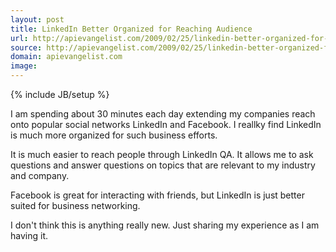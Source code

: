 ```yaml
---
layout: post
title: LinkedIn Better Organized for Reaching Audience
url: http://apievangelist.com/2009/02/25/linkedin-better-organized-for-reaching-audience/
source: http://apievangelist.com/2009/02/25/linkedin-better-organized-for-reaching-audience/
domain: apievangelist.com
image: 
---
```

{% include JB/setup %}<p>I am spending about 30 minutes each day extending my companies reach onto popular social networks LinkedIn and Facebook. I reallky find LinkedIn is much more organized for such business efforts.<p></p>
It is much easier to reach people through LinkedIn QA. It allows me to ask questions and answer questions on topics that are relevant to my industry and company.<p></p>
Facebook is great for interacting with friends, but LinkedIn is just better suited for business networking.<p></p>
I don't think this is anything really new. Just sharing my experience as I am having it.
</p>
